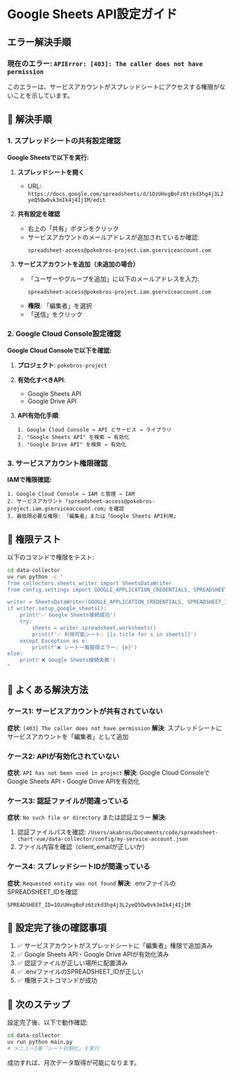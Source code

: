 # Google Sheets API設定ガイド

## エラー解決手順

### 現在のエラー: `APIError: [403]: The caller does not have permission`

このエラーは、サービスアカウントがスプレッドシートにアクセスする権限がないことを示しています。

## 🔧 解決手順

### 1. スプレッドシートの共有設定確認

**Google Sheetsで以下を実行:**

1. **スプレッドシートを開く**
   - URL: `https://docs.google.com/spreadsheets/d/1OzUHxgBoFz6tzkd3hg4j3L2yeQ5Qw0vk3mIk4j4IjIM/edit`

2. **共有設定を確認**
   - 右上の「共有」ボタンをクリック
   - サービスアカウントのメールアドレスが追加されているか確認:
     ```
     spreadsheet-access@pokebros-project.iam.gserviceaccount.com
     ```

3. **サービスアカウントを追加（未追加の場合）**
   - 「ユーザーやグループを追加」に以下のメールアドレスを入力:
     ```
     spreadsheet-access@pokebros-project.iam.gserviceaccount.com
     ```
   - **権限**: 「編集者」を選択
   - 「送信」をクリック

### 2. Google Cloud Console設定確認

**Google Cloud Consoleで以下を確認:**

1. **プロジェクト**: `pokebros-project`
2. **有効化すべきAPI**:
   - Google Sheets API
   - Google Drive API

3. **API有効化手順**:
   ```
   1. Google Cloud Console → API とサービス → ライブラリ
   2. "Google Sheets API" を検索 → 有効化
   3. "Google Drive API" を検索 → 有効化
   ```

### 3. サービスアカウント権限確認

**IAMで権限確認:**
```
1. Google Cloud Console → IAM と管理 → IAM
2. サービスアカウント「spreadsheet-access@pokebros-project.iam.gserviceaccount.com」を確認
3. 最低限必要な権限: 「編集者」または「Google Sheets API利用」
```

## 🧪 権限テスト

以下のコマンドで権限をテスト:

```bash
cd data-collector
uv run python -c "
from collectors.sheets_writer import SheetsDataWriter
from config.settings import GOOGLE_APPLICATION_CREDENTIALS, SPREADSHEET_ID

writer = SheetsDataWriter(GOOGLE_APPLICATION_CREDENTIALS, SPREADSHEET_ID)
if writer.setup_google_sheets():
    print('✅ Google Sheets接続成功')
    try:
        sheets = writer.spreadsheet.worksheets()
        print(f'✅ 利用可能シート: {[s.title for s in sheets]}')
    except Exception as e:
        print(f'❌ シート一覧取得エラー: {e}')
else:
    print('❌ Google Sheets接続失敗')
"
```

## 🔄 よくある解決方法

### ケース1: サービスアカウントが共有されていない
**症状**: `[403] The caller does not have permission`
**解決**: スプレッドシートにサービスアカウントを「編集者」として追加

### ケース2: APIが有効化されていない
**症状**: `API has not been used in project`
**解決**: Google Cloud ConsoleでGoogle Sheets API・Google Drive APIを有効化

### ケース3: 認証ファイルが間違っている
**症状**: `No such file or directory` または認証エラー
**解決**: 
1. 認証ファイルパスを確認: `/Users/akabros/Documents/code/spreadsheet-chart-vue/data-collector/config/my-service-account.json`
2. ファイル内容を確認（client_emailが正しいか）

### ケース4: スプレッドシートIDが間違っている
**症状**: `Requested entity was not found`
**解決**: .envファイルのSPREADSHEET_IDを確認
```
SPREADSHEET_ID=1OzUHxgBoFz6tzkd3hg4j3L2yeQ5Qw0vk3mIk4j4IjIM
```

## 📝 設定完了後の確認事項

1. ✅ サービスアカウントがスプレッドシートに「編集者」権限で追加済み
2. ✅ Google Sheets API・Google Drive APIが有効化済み
3. ✅ 認証ファイルが正しい場所に配置済み
4. ✅ .envファイルのSPREADSHEET_IDが正しい
5. ✅ 権限テストコマンドが成功

## 🎯 次のステップ

設定完了後、以下で動作確認:

```bash
cd data-collector
uv run python main.py
# メニュー3番「シート初期化」を実行
```

成功すれば、月次データ取得が可能になります。